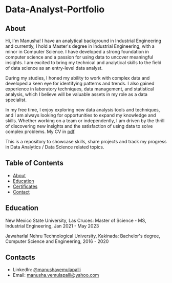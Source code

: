 # Data-Analyst-Portfolio
## About
Hi, I'm Manusha! I have an analytical background in Industrial Engineering and currently, I hold a Master's degree in Industrial Engineering, with a minor in Computer Science. I have developed a strong foundation in computer science and a passion for using data to uncover meaningful insights. I am excited to bring my technical and analytical skills to the field of data science as an entry-level data analyst. 

During my studies, I honed my ability to work with complex data and developed a keen eye for identifying patterns and trends. I also gained experience in laboratory techniques, data management, and statistical analysis, which I believe will be valuable assets in my role as a data specialist.

In my free time, I enjoy exploring new data analysis tools and techniques, and I am always looking for opportunities to expand my knowledge and skills. Whether working on a team or independently, I am driven by the thrill of discovering new insights and the satisfaction of using data to solve complex problems.
My CV in [pdf](https://github.com/Manusha-Vemulapalli/Data-Analyst-Portfolio/blob/main/Manusha_V.pdf).

This is a repository to showcase skills, share projects and track my progress in Data Analytics / Data Science related topics.

## Table of Contents
- [About](https://github.com/Manusha-Vemulapalli/Data-Analyst-Portfolio/edit/main/README.md#about)
- [Education](https://github.com/Manusha-Vemulapalli/Data-Analyst-Portfolio/edit/main/README.md#Education)
- [Certificates](https://github.com/Manusha-Vemulapalli/Data-Analyst-Portfolio/edit/main/README.md#Certificates)
- [Contact](https://github.com/Manusha-Vemulapalli/Data-Analyst-Portfolio/edit/main/README.md#Contact) 
## Education
New Mexico State University, Las Cruces: 
Master of Science - MS, Industrial Engineering,
Jan 2021 - May 2023

Jawaharlal Nehru Technological University, Kakinada:
Bachelor's degree, Computer Science and Engineering,
2016 - 2020

## Contacts
- LinkedIn: [@manushavemulapalli](https://www.linkedin.com/in/manusha-vemulapalli-950b73223/) 
- Email: manusha.vemulapalli@yahoo.com
